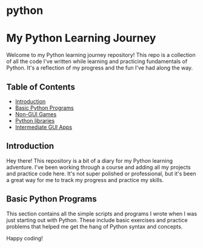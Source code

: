 # python


# My Python Learning Journey

Welcome to my Python learning journey repository! This repo is a collection of all the code I've written while learning and practicing fundamentals of Python. It's a reflection of my progress and the fun I've had along the way.

## Table of Contents

- [Introduction](#introduction)
- [Basic Python Programs](#basic-python-programs)
- [Non-GUI Games](#non-gui-games)
- [Python libraries](#python-libraries)
- [Intermediate GUI Apps](#intermediate-gui-apps)

## Introduction

Hey there! This repository is a bit of a diary for my Python learning adventure. I've been working through a course and adding all my projects and practice code here. It's not super polished or professional, but it's been a great way for me to track my progress and practice my skills.

## Basic Python Programs

This section contains all the simple scripts and programs I wrote when I was just starting out with Python. These include basic exercises and practice problems that helped me get the hang of Python syntax and concepts.

Happy coding!
